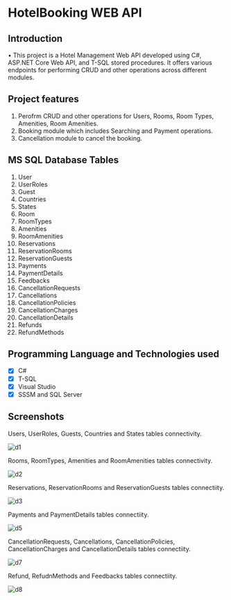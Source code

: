 # HotelBooking WEB API

## Introduction

•	This project is a Hotel Management Web API developed using C#, ASP.NET Core Web API, and T-SQL stored procedures. It offers various endpoints for performing CRUD and other operations across different modules.

## Project features
 
 1. Perofrm CRUD and other operations for Users, Rooms, Room Types, Amenities, Room Amenities.
 2. Booking module which includes Searching and Payment operations.
 3. Cancellation module to cancel the booking.

## MS SQL Database Tables

1. User
2. UserRoles
3. Guest
4. Countries
5. States
6. Room
7. RoomTypes
8. Amenities
9. RoomAmenities
10. Reservations
11. ReservationRooms
12. ReservationGuests
13. Payments
14. PaymentDetails
15. Feedbacks
16. CancellationRequests
17. Cancellations
18. CancellationPolicies
19. CancellationCharges
20. CancellationDetails
21. Refunds
22. RefundMethods

## Programming Language and Technologies used
 
 - [x] C#
 - [x] T-SQL
 - [x] Visual Studio
 - [x] SSSM and SQL Server

 ## Screenshots

 Users, UserRoles, Guests, Countries and States tables connectivity.

 ![d1](https://github.com/KARNASINH/HotelBookingAPI/assets/75551627/7f3beca9-6825-4112-9e66-46d464e4d151)


 Rooms, RoomTypes, Amenities and RoomAmenities tables connectivity.

 ![d2](https://github.com/KARNASINH/HotelBookingAPI/assets/75551627/0a4e24a5-b346-4f24-b1c9-72dc6a806025)


 Reservations, ReservationRooms and ReservationGuests tables connectiity.

 ![d3](https://github.com/KARNASINH/HotelBookingAPI/assets/75551627/e7b44fb0-60fa-424e-93a9-d83cb13e2623)


 Payments and PaymentDetails tables connectiity.

 ![d5](https://github.com/KARNASINH/HotelBookingAPI/assets/75551627/80ff2b24-707e-443f-b89b-eaef7a91f822)


 CancellationRequests, Cancellations, CancellationPolicies, CancellationCharges and CancellationDetails tables connectiity.

 ![d7](https://github.com/KARNASINH/HotelBookingAPI/assets/75551627/a3e8d63a-bafb-460f-be15-b429e2b09488)


 Refund, RefudnMethods and Feedbacks tables connectiity.
 
 ![d8](https://github.com/KARNASINH/HotelBookingAPI/assets/75551627/c7fff849-835e-40e1-b7ac-cb874f769de6)


